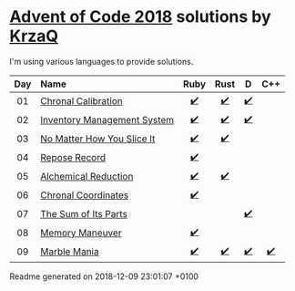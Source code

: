 [Advent of Code 2018](https://adventofcode.com) solutions by [KrzaQ][kq]
========================

I'm using various languages to provide solutions.

| Day | Name | Ruby | Rust | D | C++ |
|:---:|:---|:---:|:---:|:---:|:---:|
| 01 | [Chronal Calibration][day01] | [:heavy_check_mark:](solutions/day01/main.rb) | [:heavy_check_mark:](solutions/day01/rust/src/main.rs) | [:heavy_check_mark:](solutions/day01/main.d) |  |
| 02 | [Inventory Management System][day02] | [:heavy_check_mark:](solutions/day02/main.rb) | [:heavy_check_mark:](solutions/day02/rust/src/main.rs) | [:heavy_check_mark:](solutions/day02/dlang/source/main.d) |  |
| 03 | [No Matter How You Slice It][day03] | [:heavy_check_mark:](solutions/day03/main.rb) | [:heavy_check_mark:](solutions/day03/rust/src/main.rs) |  |  |
| 04 | [Repose Record][day04] | [:heavy_check_mark:](solutions/day04/main.rb) |  |  |  |
| 05 | [Alchemical Reduction][day05] | [:heavy_check_mark:](solutions/day05/main.rb) | [:heavy_check_mark:](solutions/day05/rust/src/main.rs) |  |  |
| 06 | [Chronal Coordinates][day06] | [:heavy_check_mark:](solutions/day06/main.rb) |  |  |  |
| 07 | [The Sum of Its Parts][day07] |  |  | [:heavy_check_mark:](solutions/day07/main.d) |  |
| 08 | [Memory Maneuver][day08] | [:heavy_check_mark:](solutions/day08/main.rb) |  |  |  |
| 09 | [Marble Mania][day09] | [:heavy_check_mark:](solutions/day09/main.rb) | [:heavy_check_mark:](solutions/day09/rust/src/main.rs) | [:heavy_check_mark:](solutions/day09/main.d) | [:heavy_check_mark:](solutions/day09/main.cpp) |

[day01]: https://adventofcode.com/2018/day/1
[day02]: https://adventofcode.com/2018/day/2
[day03]: https://adventofcode.com/2018/day/3
[day04]: https://adventofcode.com/2018/day/4
[day05]: https://adventofcode.com/2018/day/5
[day06]: https://adventofcode.com/2018/day/6
[day07]: https://adventofcode.com/2018/day/7
[day08]: https://adventofcode.com/2018/day/8
[day09]: https://adventofcode.com/2018/day/9

[kq]: https://dev.krzaq.cc

Readme generated on 2018-12-09 23:01:07 +0100
